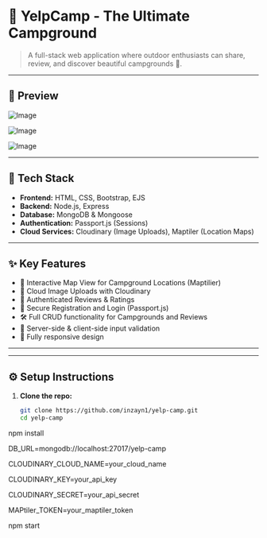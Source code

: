 # 🌲 YelpCamp - The Ultimate Campground


> A full-stack web application where outdoor enthusiasts can share, review, and discover beautiful campgrounds 🌄.

---

 


## 📸 Preview
![Image](https://github.com/user-attachments/assets/e71f0dfe-c184-468d-8d19-1553fb303698)

![Image](https://github.com/user-attachments/assets/13edaf13-f265-49f1-8c4d-208d25e65360)

![Image](https://github.com/user-attachments/assets/db7c4344-3621-4db9-ac1a-429ef7282c86)



---

## 🧰 Tech Stack

- **Frontend:** HTML, CSS, Bootstrap, EJS
- **Backend:** Node.js, Express
- **Database:** MongoDB & Mongoose
- **Authentication:** Passport.js (Sessions)
- **Cloud Services:** Cloudinary (Image Uploads), Maptiler (Location Maps)

---

## ✨ Key Features

- 🧭 Interactive Map View for Campground Locations (Maptilier)
- 📸 Cloud Image Uploads with Cloudinary
- 🧾 Authenticated Reviews & Ratings
- 🔐 Secure Registration and Login (Passport.js)
- 🛠 Full CRUD functionality for Campgrounds and Reviews
- 🧼 Server-side & client-side input validation
- 📱 Fully responsive design

---


---

## ⚙️ Setup Instructions

1. **Clone the repo:**
   ```bash
   git clone https://github.com/inzayn1/yelp-camp.git
   cd yelp-camp
npm install

DB_URL=mongodb://localhost:27017/yelp-camp

CLOUDINARY_CLOUD_NAME=your_cloud_name

CLOUDINARY_KEY=your_api_key

CLOUDINARY_SECRET=your_api_secret

MAPtiler_TOKEN=your_maptiler_token

npm start


